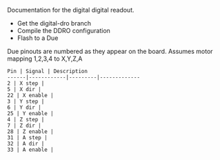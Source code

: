 Documentation for the digital digital readout.

- Get the digital-dro branch
- Compile the DDRO configuration
- Flash to a Due

Due pinouts are numbered as they appear on the board. Assumes motor mapping 1,2,3,4 to X,Y,Z,A

	Pin | Signal | Description
	------|------------|---------|-------------
	2 | X step | 
	5 | X dir | 
	22 | X enable | 
	3 | Y step | 
	6 | Y dir | 
	25 | Y enable | 
	4 | Z step | 
	7 | Z dir | 
	28 | Z enable | 
	31 | A step | 
	32 | A dir | 
	33 | A enable | 
